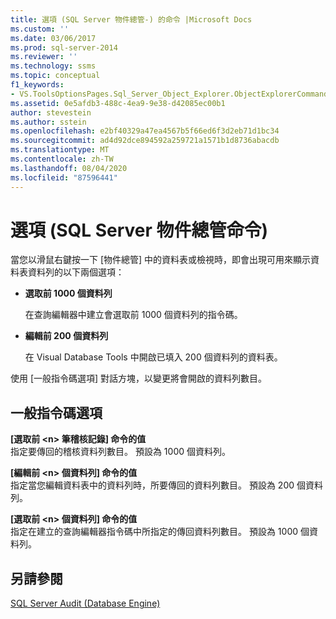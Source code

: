 ```yaml
---
title: 選項 (SQL Server 物件總管-) 的命令 |Microsoft Docs
ms.custom: ''
ms.date: 03/06/2017
ms.prod: sql-server-2014
ms.reviewer: ''
ms.technology: ssms
ms.topic: conceptual
f1_keywords:
- VS.ToolsOptionsPages.Sql_Server_Object_Explorer.ObjectExplorerCommands
ms.assetid: 0e5afdb3-488c-4ea9-9e38-d42085ec00b1
author: stevestein
ms.author: sstein
ms.openlocfilehash: e2bf40329a47ea4567b5f66ed6f3d2eb71d1bc34
ms.sourcegitcommit: ad4d92dce894592a259721a1571b1d8736abacdb
ms.translationtype: MT
ms.contentlocale: zh-TW
ms.lasthandoff: 08/04/2020
ms.locfileid: "87596441"
---
```

# <a name="options-sql-server-object-explorer-commands"></a>選項 (SQL Server 物件總管命令) 
  當您以滑鼠右鍵按一下 [物件總管] 中的資料表或檢視時，即會出現可用來顯示資料表資料列的以下兩個選項：  
  
-   **選取前 1000 個資料列**  
  
     在查詢編輯器中建立會選取前 1000 個資料列的指令碼。  
  
-   **編輯前 200 個資料列**  
  
     在 Visual Database Tools 中開啟已填入 200 個資料列的資料表。  
  
 使用 [一般指令碼選項]  對話方塊，以變更將會開啟的資料列數目。  
  
## <a name="general-scripting-options"></a>一般指令碼選項  
 **[選取前 \<n> 筆稽核記錄] 命令的值**  
 指定要傳回的稽核資料列數目。 預設為 1000 個資料列。  
  
 **[編輯前 \<n> 個資料列] 命令的值**  
 指定當您編輯資料表中的資料列時，所要傳回的資料列數目。 預設為 200 個資料列。  
  
 **[選取前 \<n> 個資料列] 命令的值**  
 指定在建立的查詢編輯器指令碼中所指定的傳回資料列數目。 預設為 1000 個資料列。  
  
## <a name="see-also"></a>另請參閱  
 [SQL Server Audit &#40;Database Engine&#41;](../../relational-databases/security/auditing/sql-server-audit-database-engine.md)  
  
  
